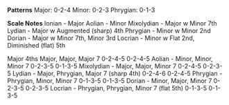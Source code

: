 **Patterns**
Major:    0-2-4
Minor:    0-2-3
Phrygian: 0-1-3

**Scale Notes**
Ionian		   - Major
Aolian         - Minor
Mixolydian     - Major w Minor 7th
Lydian         - Major w Augmented (sharp) 4th
Phrygian       - Minor w Minor 2nd
Dorian         - Major w Minor 7th, Minor 3rd
Locrian        - Minor w Flat 2nd, Diminished (flat) 5th

Major   4ths Major, Major, Major 7
    0-2-4-5  0-2-4-5
Aolian     - Minor, Minor, Minor 7
    0-2-3-5  0-1-3-5
Mixolydian - Major, Major, Minor 7
    0-2-4-5  0-2-3-5
Lydian     - Major, Phrygian, Major 7 (sharp 4th)
    0-2-4-6  0-2-4-5
Phrygian   - Phrygian, Minor, Minor 7
    0-1-3-5  0-1-3-5
Dorian     - Minor, Major, Minor 7
    0-2-3-5  0-2-3-5
Locrian    - Phrygian, Phrygian, Minor 7 (flat 5th)
    0-1-3-5  0-1-3-5